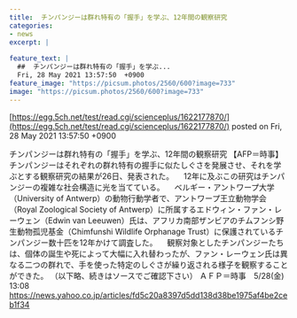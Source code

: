 ```yaml
---
title:  チンパンジーは群れ特有の「握手」を学ぶ、12年間の観察研究  
categories:
- news
excerpt: |
  
feature_text: |
  ##  チンパンジーは群れ特有の「握手」を学ぶ...
  Fri, 28 May 2021 13:57:50  +0900
feature_image: "https://picsum.photos/2560/600?image=733"
image: "https://picsum.photos/2560/600?image=733"
---
```


[https://egg.5ch.net/test/read.cgi/scienceplus/1622177870/](https://egg.5ch.net/test/read.cgi/scienceplus/1622177870/)
posted on Fri, 28 May 2021 13:57:50  +0900

<!--more-->

チンパンジーは群れ特有の「握手」を学ぶ、12年間の観察研究 【AFP＝時事】チンパンジーはそれぞれの群れ特有の握手に似たしぐさを発展させ、それを学ぶとする観察研究の結果が26日、発表された。 　12年に及ぶこの研究はチンパンジーの複雑な社会構造に光を当てている。 　ベルギー・アントワープ大学（University of Antwerp）の動物行動学者で、アントワープ王立動物学会（Royal Zoological Society of Antwerp）に所属するエドウィン・ファン・レーウェン（Edwin van Leeuwen）氏は、アフリカ南部ザンビアのチムフンシ野生動物孤児基金（Chimfunshi Wildlife Orphanage Trust）に保護されているチンパンジー数十匹を12年かけて調査した。 　観察対象としたチンパンジーたちは、個体の誕生や死によって大幅に入れ替わったが、ファン・レーウェン氏は異なる二つの群れで、手を使った特定のしぐさが繰り返される様子を観察することができた。 （以下略、続きはソースでご確認下さい） ＡＦＰ＝時事　5/28(金) 13:08 https://news.yahoo.co.jp/articles/fd5c20a8397d5dd138d38be1975af4be2ceb1f34
